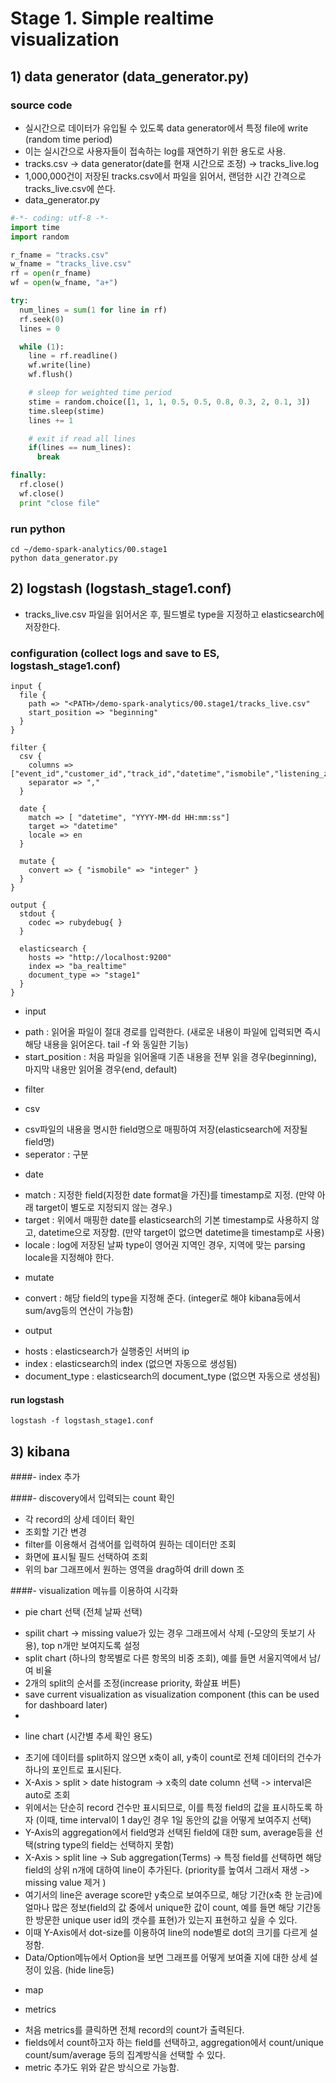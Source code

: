# Stage 1. Simple realtime visualization

## 1) data generator (data_generator.py)
### source code 
- 실시간으로 데이터가 유입될 수 있도록 data generator에서 특정 file에 write (random time period)
- 이는 실시간으로 사용자들이 접속하는 log를 재연하기 위한 용도로 사용.
- tracks.csv -> data generator(date를 현재 시간으로 조정) -> tracks_live.log
- 1,000,000건이 저장된 tracks.csv에서 파일을 읽어서, 랜덤한 시간 간격으로 tracks_live.csv에 쓴다.
- data_generator.py
```python
#-*- coding: utf-8 -*-
import time
import random

r_fname = "tracks.csv"
w_fname = "tracks_live.csv"
rf = open(r_fname)
wf = open(w_fname, "a+")

try:
  num_lines = sum(1 for line in rf)
  rf.seek(0)
  lines = 0

  while (1):
    line = rf.readline()
    wf.write(line)
    wf.flush()

    # sleep for weighted time period
    stime = random.choice([1, 1, 1, 0.5, 0.5, 0.8, 0.3, 2, 0.1, 3])
    time.sleep(stime)
    lines += 1

    # exit if read all lines
    if(lines == num_lines):
      break

finally:
  rf.close()
  wf.close()
  print "close file"
```

### run python
```
cd ~/demo-spark-analytics/00.stage1
python data_generator.py
```


## 2) logstash (logstash_stage1.conf)
- tracks_live.csv 파일을 읽어서온 후, 필드별로 type을 지정하고 elasticsearch에 저장한다. 

### configuration (collect logs and save to ES, logstash_stage1.conf)

```
input {  
  file {
    path => "<PATH>/demo-spark-analytics/00.stage1/tracks_live.csv"
    start_position => "beginning"
  }
}

filter {
  csv {
    columns => ["event_id","customer_id","track_id","datetime","ismobile","listening_zip_code"]
    separator => ","
  }

  date {
    match => [ "datetime", "YYYY-MM-dd HH:mm:ss"]
    target => "datetime"
    locale => en
  }

  mutate {
    convert => { "ismobile" => "integer" }
  }
}

output {
  stdout {
    codec => rubydebug{ }
  }
  
  elasticsearch {
    hosts => "http://localhost:9200"
    index => "ba_realtime"
    document_type => "stage1"
  }
}
```

- input
 * path : 읽어올 파일이 절대 경로를 입력한다. (새로운 내용이 파일에 입력되면 즉시 해당 내용을 읽어온다. tail -f 와 동일한 기능)
 * start_position : 처음 파일을 읽어올때 기존 내용을 전부 읽을 경우(beginning), 마지막 내용만 읽어올 경우(end, default)

- filter
 * csv
  - csv파일의 내용을 명시한 field명으로 매핑하여 저장(elasticsearch에 저장될 field명)
  - seperator : 구분
 * date
  - match : 지정한 field(지정한 date format을 가진)를 timestamp로 지정. (만약 아래 target이 별도로 지정되지 않는 경우.)
  - target : 위에서 매핑한 date를 elasticsearch의 기본 timestamp로 사용하지 않고, datetime으로 저장함. (만약 target이 없으면 datetime을 timestamp로 사용)
  - locale : log에 저장된 날짜 type이 영어권 지역인 경우, 지역에 맞는 parsing locale을 지정해야 한다.
 * mutate
  - convert : 해당 field의 type을 지정해 준다. (integer로 해야 kibana등에서 sum/avg등의 연산이 가능함)

- output
 * hosts : elasticsearch가 실행중인 서버의 ip
 * index : elasticsearch의 index (없으면 자동으로 생성됨)
 * document_type : elasticsearch의 document_type (없으면 자동으로 생성됨)

#### run logstash
```
logstash -f logstash_stage1.conf
```


## 3) kibana
####- index 추가 

####- discovery에서 입력되는 count 확인
 * 각 record의 상세 데이터 확인
 * 조회할 기간 변경 
 * filter를 이용해서 검색어를 입력하여 원하는 데이터만 조회
 * 화면에 표시될 필드 선택하여 조회
 * 위의 bar 그래프에서 원하는 영역을 drag하여 drill down 조

####- visualization 메뉴를 이용하여 시각화 
 * pie chart 선택 (전체 날짜 선택)
  - spilit chart -> missing value가 있는 경우 그래프에서 삭제 (-모양의 돗보기 사용), top n개만 보여지도록 설정
  - split chart (하나의 항목별로 다른 항목의 비중 조회), 예를 들면 서울지역에서 남/여 비율
  - 2개의 split의 순서를 조정(increase priority, 화살표 버튼)
  - save current visualization as visualization component (this can be used for dashboard later)
  - 
 * line chart (시간별 추세 확인 용도)
  - 초기에 데이터를 split하지 않으면 x축이 all, y축이 count로 전체 데이터의 건수가 하나의 포인트로 표시된다. 
  - X-Axis > split > date histogram -> x축의 date column 선택 -> interval은 auto로 조회
  - 위에서는 단순히 record 건수만 표시되므로, 이를 특정 field의 값을 표시하도록 하자 (이때, time interval이 1 day인 경우 1일 동안의 값을 어떻게 보여주지 선택)
  - Y-Axis의 aggregation에서 field명과 선택된 field에 대한 sum, average등을 선택(string type의 field는 선택하지 못함)
  - X-Axis > split line -> Sub aggregation(Terms) -> 특정 field를 선택하면 해당 field의 상위 n개에 대하여 line이 추가된다. (priority를 높여서 그래서 재생 -> missing value 제거 )
  - 여기서의 line은 average score만 y축으로 보여주므로, 해당 기간(x축 한 눈금)에 얼마나 많은 정보(field의 값 중에서 unique한 값이 count, 예를 들면 해당 기간동한 방문한 unique user id의 갯수를 표현)가 있는지 표현하고 싶을 수 있다. 
  - 이때  Y-Axis에서 dot-size를 이용하여 line의 node별로 dot의 크기를 다르게 설정함.
  - Data/Option메뉴에서 Option을 보면 그래프를 어떻게 보여줄 지에 대한 상세 설정이 있음. (hide line등)

* map

* metrics
 - 처음 metrics를 클릭하면 전체 record의 count가 출력된다.
 - fields에서 count하고자 하는 field를 선택하고, aggregation에서 count/unique count/sum/average 등의 집계방식을 선택할 수 있다. 
 - metric 추가도 위와 같은 방식으로 가능함.